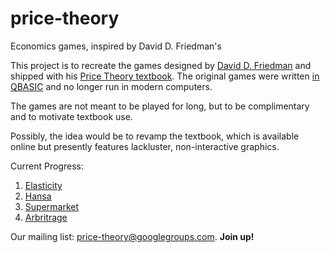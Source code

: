 # price-theory
Economics games, inspired by David D. Friedman's

This project is to recreate the games designed by [David D. Friedman](https://en.wikipedia.org/wiki/David_D._Friedman) and shipped with his [Price Theory textbook](http://www.daviddfriedman.com/Academic/Price_Theory/PThy_ToC.html). The original games were written [in QBASIC](http://www.daviddfriedman.com/Living_Paper/living_paper.htm) and no longer run in modern computers.

The games are not meant to be played for long, but to be complimentary and to motivate textbook use.

Possibly, the idea would be to revamp the textbook, which is available online but presently features lackluster, non-interactive graphics.

Current Progress:

1. [Elasticity](https://rawgit.com/rpmcruz/price-theory/master/elasticity/elasticity.html)
2. [Hansa](https://rawgit.com/rpmcruz/price-theory/master/hansa/hansa.html)
3. [Supermarket](https://rawgit.com/rpmcruz/price-theory/master/supermarket/supermarket.html)
4. [Arbritrage](https://rawgit.com/rpmcruz/price-theory/master/arbritrage/arbritrage.html)

Our mailing list: [price-theory@googlegroups.com](https://groups.google.com/d/forum/price-theory). **Join up!**
